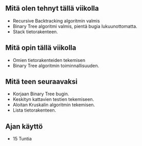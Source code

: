 ## Mitä olen tehnyt tällä viikolla
* Recursive Backtracking algoritmin valmis
* Binary Tree algoritmi valmis, pientä bugia lukuunottomatta.
* Stack tietorakenteen.

## Mitä opin tällä viikolla
* Omien tietorakenteiden tekemisen
* Binary Tree algoritmin toiminnallisuuden.

## Mitä teen seuraavaksi
* Korjaan Binary Tree bugin.
* Keskityn kattavien testien tekemiseen.
* Aloitan Kruskalin algoritmin tekemisen.
* Lista tietorakenteen.


## Ajan käyttö
* 15 Tuntia
